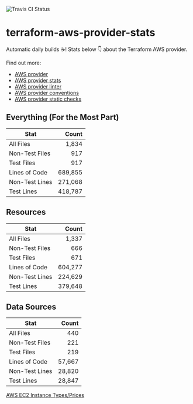 ![Travis CI Status](https://travis-ci.org/YakDriver/terraform-aws-provider-stats.svg?branch=main)
# terraform-aws-provider-stats

Automatic daily builds :coffee:! Stats below :point_down: about the Terraform AWS provider.

Find out more:
* [AWS provider](https://github.com/terraform-providers/terraform-provider-aws)
* [AWS provider stats](https://github.com/YakDriver/terraform-aws-provider-stats)
* [AWS provider linter](https://github.com/terraform-providers/terraform-provider-aws/tree/master/awsproviderlint)
* [AWS provider conventions](https://github.com/YakDriver/terraform-aws-conventions)
* [AWS provider static checks](https://github.com/YakDriver/terraform-aws-provider-static-checks)



## Everything (For the Most Part)

|  Stat  |  Count  |
| ------------- | -------------: |
|  All Files  |  1,834  |
|  Non-Test Files  |  917  |
|  Test Files  |  917  |
|  Lines of Code  |  689,855  |
|  Non-Test Lines  |  271,068  |
|  Test Lines  |  418,787  |



## Resources

|  Stat  |  Count  |
| ------------- | -------------: |
|  All Files  |  1,337  |
|  Non-Test Files  |  666  |
|  Test Files  |  671  |
|  Lines of Code  |  604,277  |
|  Non-Test Lines  |  224,629  |
|  Test Lines  |  379,648  |



## Data Sources

|  Stat  |  Count  |
| ------------- | -------------: |
|  All Files  |  440  |
|  Non-Test Files  |  221  |
|  Test Files  |  219  |
|  Lines of Code  |  57,667  |
|  Non-Test Lines  |  28,820  |
|  Test Lines  |  28,847  |




[AWS EC2 Instance Types/Prices](https://github.com/YakDriver/aws-ec2-instance-types)
